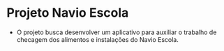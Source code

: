 # Projeto Navio Escola

- O projeto busca desenvolver um aplicativo para auxiliar o trabalho de checagem dos alimentos e instalações do Navio Escola.
